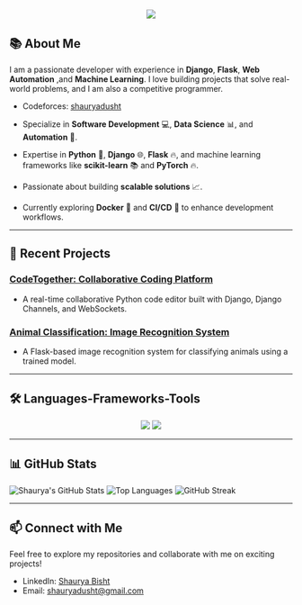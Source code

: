 <h1 align="center">
    <img src="https://readme-typing-svg.herokuapp.com/?font=Righteous&size=35&center=true&vCenter=true&width=500&height=70&duration=4000&lines=Hi+There!+👋+I'm+Shaurya+Bisht!" />
</h1>


## 📚 About Me
I am a passionate developer with experience in **Django**, **Flask**, **Web Automation** ,and **Machine Learning**. I love building projects that solve real-world problems, and I am also a competitive programmer. 
- Codeforces: [shauryadusht](https://codeforces.com/profile/shauryadusht)

- Specialize in **Software Development** 💻, **Data Science** 📊, and **Automation** 🤖.
- Expertise in **Python** 🐍, **Django** 🌐, **Flask** 🔥, and machine learning frameworks like **scikit-learn** 📚 and **PyTorch** 🔥.
- Passionate about building **scalable solutions** 📈.
- Currently exploring **Docker** 🐋 and **CI/CD** 🔄 to enhance development workflows.


---

## 🚀 Recent Projects

### [CodeTogether: Collaborative Coding Platform](https://github.com/ShauryaDusht/CodeTogether)  
- A real-time collaborative Python code editor built with Django, Django Channels, and WebSockets.  

### [Animal Classification: Image Recognition System](https://github.com/ShauryaDusht/animal-classification-flask-app)  
- A Flask-based image recognition system for classifying animals using a trained model.  

---

## 🛠 Languages-Frameworks-Tools

<div  align="center">
    <img src="https://skillicons.dev/icons?i=python,django,flask,selenium,tensorflow,vscode,github,git,cpp,redis" />
    <img src="https://skillicons.dev/icons?i=linux,js,react,arduino,mongodb,mysql,docker,bootstrap,html,css" />
</div>

---

## 📊 GitHub Stats


<img src="https://github-readme-stats.vercel.app/api?username=ShauryaDusht&show_icons=true&theme=radical" alt="Shaurya's GitHub Stats" />
<img src="https://github-readme-stats.vercel.app/api/top-langs/?username=ShauryaDusht&layout=compact&theme=radical" alt="Top Languages" />
<img src="https://github-readme-streak-stats.herokuapp.com/?user=ShauryaDusht&theme=radical" alt="GitHub Streak" />

---

## 📫 Connect with Me

Feel free to explore my repositories and collaborate with me on exciting projects!
- LinkedIn: [Shaurya Bisht](https://www.linkedin.com/in/shaurya-bisht11) 
- Email: [shauryadusht@gmail.com](mailto:shauryadusht@gmail.com)  

